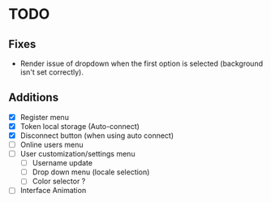 # TODO

## Fixes

- Render issue of dropdown when the first option is selected (background isn't set correctly).

## Additions

- [x] Register menu
- [x] Token local storage (Auto-connect)
- [x] Disconnect button (when using auto connect)
- [ ] Online users menu
- [ ] User customization/settings menu
    - [ ] Username update
    - [ ] Drop down menu (locale selection)
    - [ ] Color selector ?
- [ ] Interface Animation
